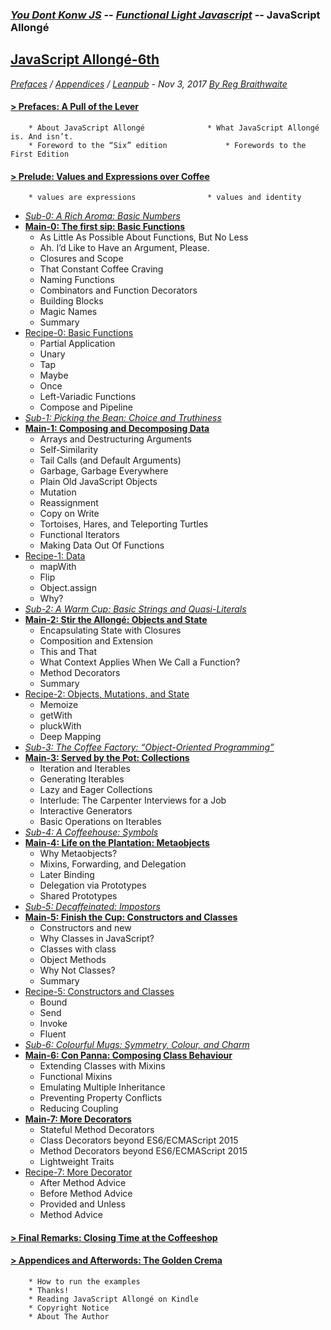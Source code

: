 ### [*You Dont Konw JS*](https://github.com/kiyounglee/You-Dont-Know-JS/blob/master/toc.md) -- [*Functional Light Javascript*](https://github.com/kiyounglee/Functional-Light-JS/blob/master/manuscript/toc.md) -- JavaScript Allongé 
## [JavaScript Allongé-6th]()
*[Prefaces](book_1_preface.md) / [Appendices](book_4_appendices.md) / [Leanpub](https://leanpub.com/javascriptallongesix/read#leanpub-auto-about-javascript-allong) - Nov 3, 2017 [By Reg Braithwaite](https://github.com/raganwald)*    
#### [> Prefaces: A Pull of the Lever](book_1_preface.md)            
		* About JavaScript Allongé				* What JavaScript Allongé is. And isn’t.   
		* Foreword to the “Six” edition   			* Forewords to the First Edition   
#### [> Prelude: Values and Expressions over Coffee](book_2_prelude.md)        
		* values are expressions   				* values and identity  
* [*Sub-0: A Rich Aroma: Basic Numbers*](sub_0_numbers.md)   
* [**Main-0: The first sip: Basic Functions**](main_0_functions.md)   
    * As Little As Possible About Functions, But No Less   
    * Ah. I’d Like to Have an Argument, Please.   
    * Closures and Scope   
    * That Constant Coffee Craving   
    * Naming Functions   
    * Combinators and Function Decorators   
    * Building Blocks   
    * Magic Names   
    * Summary   
* [Recipe-0: Basic Functions](main_0r_functions.md)   
   * Partial Application   
   * Unary   
   * Tap   
   * Maybe   
   * Once   
   * Left-Variadic Functions   
   * Compose and Pipeline   
* [*Sub-1: Picking the Bean: Choice and Truthiness*](sub_1_choice.md)   
* [**Main-1: Composing and Decomposing Data**](main_1_Composing.md)   
   * Arrays and Destructuring Arguments   
   * Self-Similarity   
   * Tail Calls (and Default Arguments)   
   * Garbage, Garbage Everywhere   
   * Plain Old JavaScript Objects   
   * Mutation   
   * Reassignment   
   * Copy on Write   
   * Tortoises, Hares, and Teleporting Turtles   
   * Functional Iterators   
   * Making Data Out Of Functions   
* [Recipe-1: Data](main_1r_Composing.md)   
   * mapWith   
   * Flip   
   * Object.assign   
   * Why?   
* [*Sub-2: A Warm Cup: Basic Strings and Quasi-Literals*](sub_2_strings.md)   
* [**Main-2: Stir the Allongé: Objects and State**](main_2_objects.md)   
   * Encapsulating State with Closures   
   * Composition and Extension   
   * This and That   
   * What Context Applies When We Call a Function?   
   * Method Decorators   
   * Summary   
* [Recipe-2: Objects, Mutations, and State](main_2r_objects.md)   
   * Memoize   
   * getWith   
   * pluckWith   
   * Deep Mapping   
* [*Sub-3: The Coffee Factory: “Object-Oriented Programming”*](sub_3_oop.md)   
* [**Main-3: Served by the Pot: Collections**](main_3_collections.md)   
    * Iteration and Iterables   
    * Generating Iterables   
    * Lazy and Eager Collections   
    * Interlude: The Carpenter Interviews for a Job   
    * Interactive Generators   
    * Basic Operations on Iterables   
* [*Sub-4: A Coffeehouse: Symbols*](sub_4_symbols.md)   
* [**Main-4: Life on the Plantation: Metaobjects**](main_4_metaobjects.md)   
   * Why Metaobjects?   
   * Mixins, Forwarding, and Delegation      
   * Later Binding    
   * Delegation via Prototypes   
   * Shared Prototypes   
* [*Sub-5: Decaffeinated: Impostors*](sub_5_impostors.md)   
* [**Main-5: Finish the Cup: Constructors and Classes**](main_5_constructors.md)   
   * Constructors and new   
   * Why Classes in JavaScript?   
   * Classes with class   
   * Object Methods   
   * Why Not Classes?   
   * Summary   
* [Recipe-5: Constructors and Classes](main_5r_constructors.md)   
   * Bound   
   * Send   
   * Invoke   
   * Fluent   
* [*Sub-6: Colourful Mugs: Symmetry, Colour, and Charm*](sub_6_colours.md)   
* [**Main-6: Con Panna: Composing Class Behaviour**](main_6_classes.md)   
   * Extending Classes with Mixins   
   * Functional Mixins   
   * Emulating Multiple Inheritance   
   * Preventing Property Conflicts   
   * Reducing Coupling   
* [**Main-7: More Decorators**](main_7_dedorators.md)   
   * Stateful Method Decorators   
   * Class Decorators beyond ES6/ECMAScript 2015   
   * Method Decorators beyond ES6/ECMAScript 2015   
   * Lightweight Traits   
* [Recipe-7: More Decorator](main_7r_dedorators.md)   
   * After Method Advice   
   * Before Method Advice   
   * Provided and Unless   
   * Method Advice   
#### [> Final Remarks: Closing Time at the Coffeeshop](book_3_closing-time.md)   
#### [> Appendices and Afterwords: The Golden Crema](book_4_appendices.md)   
		* How to run the examples   
		* Thanks!   
		* Reading JavaScript Allongé on Kindle   
		* Copyright Notice   
		* About The Author   
